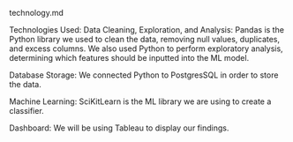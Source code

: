 technology.md

Technologies Used:
Data Cleaning, Exploration, and Analysis:
Pandas is the Python library we used to clean the data, removing null values, duplicates, and excess columns. We also used Python to perform exploratory analysis, determining which features should be inputted into the ML model.  

Database Storage:
We connected Python to PostgresSQL in order to store the data.

Machine Learning:
SciKitLearn is the ML library we are using to create a classifier.

Dashboard:
We will be using Tableau to display our findings.


